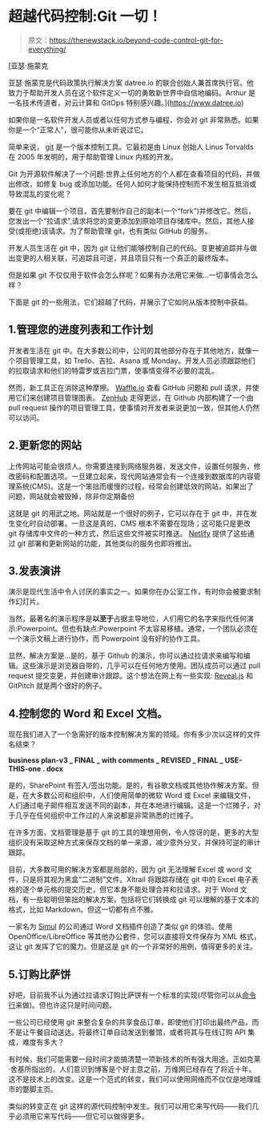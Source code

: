 # 超越代码控制:Git 一切！

> 原文：<https://thenewstack.io/beyond-code-control-git-for-everything/>

[](https://www.datree.io)

 [亚瑟·施蒙克

亚瑟·施蒙克是代码政策执行解决方案 datree.io 的联合创始人兼首席执行官。他致力于帮助开发人员在这个软件定义一切的勇敢新世界中自信地编码。Arthur 是一名技术传道者，对云计算和 GitOps 特别感兴趣。](https://www.datree.io) [](https://www.datree.io)

如果你是一名软件开发人员或者以任何方式参与编程，你会对 git 非常熟悉。如果你是一个“正常人”，很可能你从未听说过它。

简单来说， [git](/tutorial-git-for-absolutely-everyone/) 是一个版本控制工具。它最初是由 Linux 创始人 Linus Torvalds 在 2005 年发明的，用于帮助管理 Linux 内核的开发。

Git 为开源软件解决了一个问题:世界上任何地方的个人都在查看项目的代码，并做出修改，如修复 bug 或添加功能。任何人如何才能保持控制而不发生相互抵消或导致混乱的变化呢？

要在 git 中编辑一个项目，首先要制作自己的副本(一个“fork”)并修改它。然后，您发出一个“拉请求”,请求将您的变更添加到原始项目存储库中。然后，其他人接受(或拒绝)该请求。为了帮助管理 git，也有类似 GitHub 的服务。

开发人员生活在 git 中，因为 git 让他们能够控制自己的代码。变更被追踪并与做出变更的人相关联，可追踪且可逆，并且项目只有一个真正的最终版本。

但是如果 git 不仅仅用于软件会怎么样呢？如果有办法用它来做…一切事情会怎么样？

下面是 git 的一些用法，它们超越了代码，并展示了它如何从版本控制中获益。

## 1.管理您的进度列表和工作计划

开发者生活在 git 中。在大多数公司中，公司的其他部分存在于其他地方，就像一个项目管理工具，如 Trello、吉拉、Asana 或 Monday。开发人员必须跟踪他们的拉取请求和他们的特雷罗或吉拉门票，使事情变得不必要的混乱。

然而，新工具正在消除这种摩擦。 [Waffle.io](https://projectmanagernews.com/news/what-happened-to-waffle-io/) 查看 GitHub 问题和 pull 请求，并使用它们来创建项目管理图表。 [ZenHub](https://www.zenhub.com/) 走得更远，在 Github 内部构建了一个由 pull request 操作的项目管理工具，使事情对开发者来说更加一致，但其他人仍然可以访问。

## 2.更新您的网站

上传网站可能会很烦人。你需要连接到网络服务器，发送文件，设置任何服务，修改密码和配置选项。一旦建立起来，现代网站通常会有一个连接到数据库的内容管理系统(CMS)。这是一个笨拙而缓慢的过程，经常会创建低效的网站，如果出了问题，网站就会被毁掉，除非你定期备份

这就是 git 的用武之地。网站就是一个很好的例子，它可以存在于 git 中，并在发生变化时自动部署。一旦这是真的，CMS 根本不需要在现场；这可能只是更改 git 存储库中文件的一种方式，然后这些文件被实时推送。 [Netlify](https://www.netlify.com/) 提供了这些通过 git 部署和更新网站的功能，其他类似的服务也即将推出。

## 3.发表演讲

演示是现代生活中令人讨厌的事实之一。如果你在办公室工作，有时你会被要求制作幻灯片。

当然，最著名的演示程序是**以至于**占据主导地位，人们用它的名字来指代任何演示:Powerpoint。但也有缺点:Powerpoint 不太容易移植。通常，一个团队必须在一个演示文稿上进行协作，而 Powerpoint 没有好的协作工具。

显然，解决方案是…是的，基于 Github 的演示，你可以通过拉请求来编写和编辑。这些演示是浏览器自带的，几乎可以在任何地方使用。团队成员可以通过 pull request 提交变更，并创建审计跟踪。这个想法在网上有一些实现: [Reveal.js](http://revealjs.com/) 和 GitPitch 就是两个很好的例子。

## 4.控制您的 Word 和 Excel 文档。

现在我们进入了一个急需好的版本控制解决方案的领域。你有多少次以这样的文件名结束？

**business plan-v3 _ FINAL _ with comments _ REVISED _ FINAL _ USE-THIS-one . docx**

是的，SharePoint 有签入/签出功能。是的，有谷歌文档或其他协作解决方案。但是，在大多数公司和组织中，人们使用简单的微软 Word 或 Excel 来编辑文件，人们通过电子邮件相互发送不同的副本，并在本地进行编辑。这是一个烂摊子，对于几乎在任何组织中工作过的人来说都是非常熟悉的烂摊子。

在许多方面，文档管理是基于 git 的工具的理想用例，令人惊讶的是，更多的大型组织没有采取这种方式来保存文档的单一来源，减少意外分叉，并保持可逆的审计跟踪。

目前，大多数可用的解决方案都是局部的，因为 git 无法理解 Excel 或 word 文件，只是将其视为黑盒“二进制”文件。Xltrail 将跟踪存储在 git 中的 Excel 电子表格的逐个单元格的提交历史，但它本身不能处理合并和拉请求。对于 Word 文档，有一些聪明但笨拙的解决方案，包括将它们转换成 git 可以理解的基于文本的格式，比如 Markdown。但这一切都有点不雅。

一家名为 [Simul](http://www.simuldocs.com/) 的公司通过 Word 文档插件创造了类似 git 的体验。使用 OpenOffice/LibreOffice 等其他办公套件，您可以直接将文件保存为 XML 格式，这让 git 发挥了它的魔力。但是这是 git 的一个非常好的用例，值得更多的关注。

## 5.订购比萨饼

好吧，目前我不认为通过拉请求订购比萨饼有一个标准的实现(尽管你可以从[命令行](https://github.com/coryarcangel/Pizza-Party-0.1.b)来做)。但也许这只是时间问题。

一些公司已经使用 git 来整合复杂的共享食品订单，即使他们打印出最终产品，而不是让午餐自动送达。将最终订单自动发送到餐馆，或者将其与在线订购 API 集成，难度有多大？

有时候，我们可能需要一段时间才能搞清楚一项新技术的所有强大用途。正如克莱·舍基所指出的，人们意识到博客是个好主意之前，万维网已经存在了将近十年。这不是技术上的改变。这是一个范式的转变，我们可以使用网络而不仅仅是地理城市的蹩脚主页。

类似的转变正在 git 这样的源代码控制中发生。我们可以用它来写代码——我们几乎必须用它来写代码——但它可以做得更多。

<svg xmlns:xlink="http://www.w3.org/1999/xlink" viewBox="0 0 68 31" version="1.1"><title>Group</title> <desc>Created with Sketch.</desc></svg>
